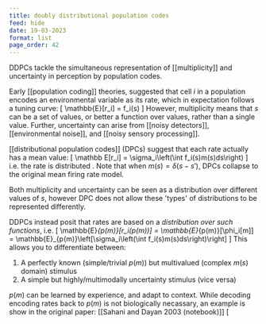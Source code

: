 ```yaml
---
title: doubly distributional population codes
feed: hide
date: 19-03-2023
format: list
page_order: 42
---
```



DDPCs tackle the simultaneous representation of [[multiplicity]] and uncertainty in perception by population codes.

Early [[population coding]] theories, suggested that cell $i$ in a population encodes an environmental variable as its rate, which in expectation follows a tuning curve:
\[
\mathbb{E}[r_i] = f_i(s)
\]
However, multiplicity means that $s$ can be a set of values, or better a function over values, rather than a single value. Further, uncertainty can arise from [[noisy detectors]], [[environmental noise]], and [[noisy sensory processing]].

[[distributional population codes]] (DPCs) suggest that each rate actually has a mean value:
\[
\mathbb E[r_i] = \sigma_i\left(\int f_i(s)m(s)ds\right)
\]
i.e. the rate is distributed . Note that when $m(s) = \delta(s - s')$, DPCs collapse to the original mean firing rate model.

Both multiplicity and uncertainty can be seen as a distribution over different values of $s$, however DPC does not allow these 'types' of distributions to be represented differently.

DDPCs instead posit that rates are based on a *distribution over such functions*, i.e.
\[
\mathbb{E}_{p(m)}[r_i(p(m))] 
= \mathbb{E}_{p(m)}[\phi_i[m]]
= \mathbb{E}_{p(m)}\left[\sigma_i\left(\int f_i(s)m(s)ds\right)\right]
\]
This allows you to differentiate between:
1. A perfectly known (simple/trivial $p(m)$) but multivalued (complex $m(s)$ domain) stimulus
2. A simple but highly/multimodally uncertainty stimulus (vice versa)

$p(m)$ can be learned by experience, and adapt to context. While decoding encoding rates back to $p(m)$ is not biologically necassary, an example is show in the original paper: [[Sahani and Dayan 2003 (notebook)]] \[